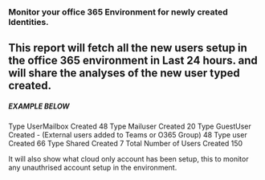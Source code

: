 ### Monitor your office 365 Environment for newly created Identities.
## This report will fetch all the new users setup in the office 365 environment in Last 24 hours. and will share the analyses of the new user typed created.

##### EXAMPLE BELOW

Type UserMailbox Created	48
Type Mailuser Created	20
Type GuestUser Created - (External users added to Teams or O365 Group)	48
Type user Created	66
Type Shared Created	7
Total Number of Users Created	150

It will also show what cloud only account has been setup, this to monitor any unauthrised account setup in the environment.
